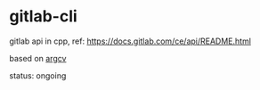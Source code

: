 # gitlab-cli

gitlab api in cpp, ref: https://docs.gitlab.com/ce/api/README.html

based on [argcv](https://github.com/yuikns/argcv)

status: ongoing
